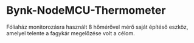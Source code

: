 # Bynk-NodeMCU-Thermometer
Fóliaház monitorozásra használt 8 hőmérővel mérő saját építéső eszköz, amelyel telente a fagykár megelőzése volt a célom.
